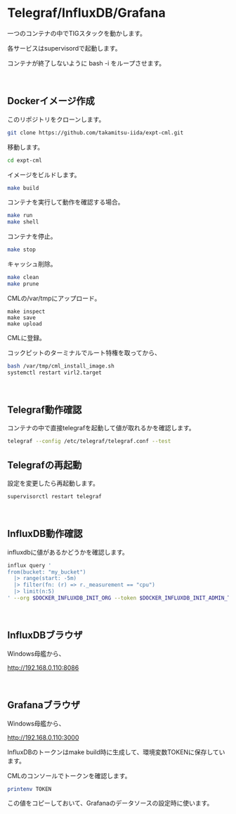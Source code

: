 # Telegraf/InfluxDB/Grafana

一つのコンテナの中でTIGスタックを動かします。

各サービスはsupervisordで起動します。

コンテナが終了しないように bash -i をループさせます。

<br>

## Dockerイメージ作成

このリポジトリをクローンします。

```bash
git clone https://github.com/takamitsu-iida/expt-cml.git
```

移動します。

```bash
cd expt-cml
```

イメージをビルドします。

```bash
make build
```

コンテナを実行して動作を確認する場合。

```bash
make run
make shell
```

コンテナを停止。

```bash
make stop
```

キャッシュ削除。

```bash
make clean
make prune
```

CMLの/var/tmpにアップロード。

```
make inspect
make save
make upload
```

CMLに登録。

コックピットのターミナルでルート特権を取ってから、

```bash
bash /var/tmp/cml_install_image.sh
systemctl restart virl2.target
```


<br>

## Telegraf動作確認

コンテナの中で直接telegrafを起動して値が取れるかを確認します。

```bash
telegraf --config /etc/telegraf/telegraf.conf --test
```


## Telegrafの再起動

設定を変更したら再起動します。

```bash
supervisorctl restart telegraf
```

<br>

## InfluxDB動作確認

influxdbに値があるかどうかを確認します。

```bash
influx query '
from(bucket: "my_bucket")
  |> range(start: -5m)
  |> filter(fn: (r) => r._measurement == "cpu")
  |> limit(n:5)
' --org $DOCKER_INFLUXDB_INIT_ORG --token $DOCKER_INFLUXDB_INIT_ADMIN_TOKEN --host http://localhost:8086
```

<br>

## InfluxDBブラウザ

Windows母艦から、

http://192.168.0.110:8086


<br>

## Grafanaブラウザ

Windows母艦から、

http://192.168.0.110:3000


InfluxDBのトークンはmake build時に生成して、環境変数TOKENに保存しています。

CMLのコンソールでトークンを確認します。

```bash
printenv TOKEN
```

この値をコピーしておいて、Grafanaのデータソースの設定時に使います。
